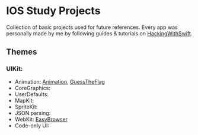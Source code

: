 # IOS Study Projects
Collection of basic projects used for future references.
Every app was personally made by me by following guides & tutorials on [HackingWithSwift](https://www.hackingwithswift.com).

## Themes
### UIKit:

- Animation: [Animation](UIKit/Animation), [GuessTheFlag](UIKit/GuessTHeFlag)
- CoreGraphics:
- UserDefaults:
- MapKit:
- SpriteKit:
- JSON parsing:
- WebKit: [EasyBrowser](UIKit/EasyBrower)
- Code-only UI:
